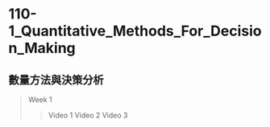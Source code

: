 # 110-1_Quantitative_Methods_For_Decision_Making
## 數量方法與決策分析
> Week 1
>> Video 1
>> Video 2
>> Video 3
